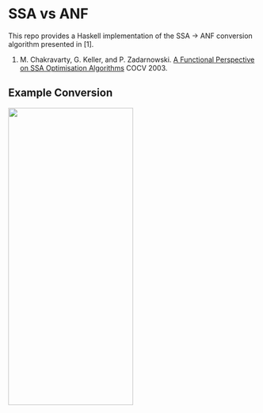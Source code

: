 SSA vs ANF
==========

This repo provides a Haskell implementation of the SSA -> ANF conversion
algorithm presented in [1].

1. M. Chakravarty, G. Keller, and P. Zadarnowski.
   [A Functional Perspective on SSA Optimisation Algorithms](https://www.jantar.org/papers/chakravarty03perspective.pdf)
   COCV 2003.

## Example Conversion

<img src="https://github.com/jystic/ssa-anf/raw/master/doc/convert.png" width="252" height="600" />
